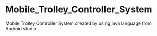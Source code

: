 # Mobile_Trolley_Controller_System
Mobile Trolley Controller System created by using java language from Android studio

